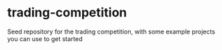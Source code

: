 # trading-competition

Seed repository for the trading competition, with some example projects you can use to get started